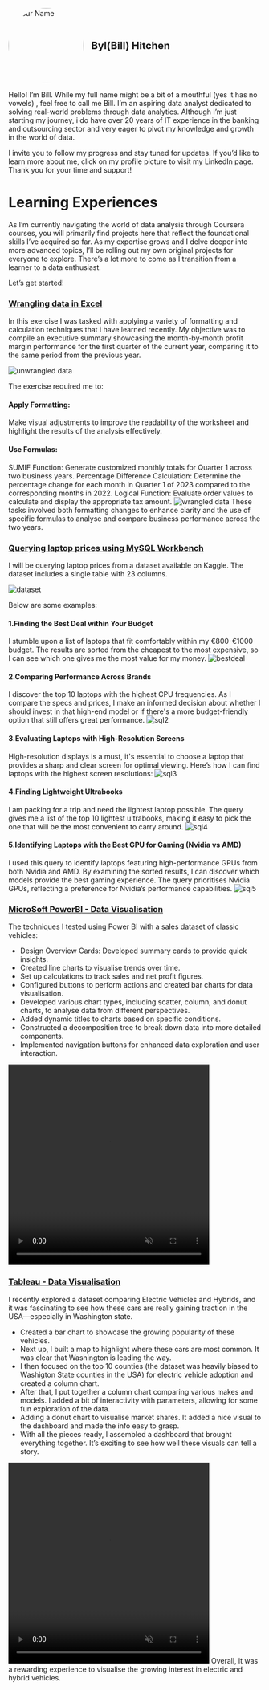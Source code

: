 <p style="display: flex; align-items: center;">
  <a href="https://www.linkedin.com/in/byl-bill-hitchen-029876323/" target="_blank" rel="noopener noreferrer">
    <img src="https://github.com/BylHitchen/Portfolio/blob/main/IMG_5781.jpg?raw=true" alt="Your Name" style="border-radius: 50%; width: 150px; height: 150px; object-fit: cover; margin-right: 15px;">
  </a>
  <span style="font-size: 20px; font-weight: bold;">Byl(Bill) Hitchen</span>
</p>

Hello! I’m Bill. While my full name might be a bit of a mouthful (yes it has no vowels) , feel free to call me Bill. I’m an aspiring data analyst dedicated to solving real-world problems through data analytics. Although I’m just starting my journey, i do have over 20 years of IT experience in the banking and outsourcing sector and very eager to pivot my knowledge and growth in the world of data.

I invite you to follow my progress and stay tuned for updates. If you’d like to learn more about me, click on my profile picture to visit my LinkedIn page. Thank you for your time and support!

# Learning Experiences
As I’m currently navigating the world of data analysis through Coursera courses, you will primarily find projects here that reflect the foundational skills I’ve acquired so far. As my expertise grows and I delve deeper into more advanced topics, I’ll be rolling out my own original projects for everyone to explore. There’s a lot more to come as I transition from a learner to a data enthusiast.

Let’s get started!

### <u>Wrangling data in Excel</u>
In this exercise I was tasked with applying a variety of formatting and calculation techniques that i have learned recently. My objective was to compile an executive summary showcasing the month-by-month profit margin performance for the first quarter of the current year, comparing it to the same period from the previous year.

![unwrangled data](https://github.com/BylHitchen/Portfolio/blob/main/unwrangle.JPG?raw=true)

The exercise required me to:
#### Apply Formatting: 
Make visual adjustments to improve the readability of the worksheet and highlight the results of the analysis effectively.
#### Use Formulas:
SUMIF Function: Generate customized monthly totals for Quarter 1 across two business years.
Percentage Difference Calculation: Determine the percentage change for each month in Quarter 1 of 2023 compared to the corresponding months in 2022.
Logical Function: Evaluate order values to calculate and display the appropriate tax amount.
![wrangled data](https://github.com/BylHitchen/Portfolio/blob/main/wrangle.JPG?raw=true)
These tasks involved both formatting changes to enhance clarity and the use of specific formulas to analyse and compare business performance across the two years.

### <u>Querying laptop prices using MySQL Workbench</u>
I will be querying laptop prices from a dataset available on Kaggle. The dataset includes a single table with 23 columns. 

![dataset](https://github.com/BylHitchen/Portfolio/blob/main/sqlport.JPG?raw=true)

Below are some examples:
#### 1.Finding the Best Deal within Your Budget
I stumble upon a list of laptops that fit comfortably within my €800-€1000 budget. The results are sorted from the cheapest to the most expensive, so I can see which one gives me the most value for my money.
![bestdeal](https://github.com/BylHitchen/Portfolio/blob/main/sql1.JPG?raw=true)

#### 2.Comparing Performance Across Brands
I discover the top 10 laptops with the highest CPU frequencies. As I compare the specs and prices, I make an informed decision about whether I should invest in that high-end model or if there's a more budget-friendly option that still offers great performance.
![sql2](https://github.com/BylHitchen/Portfolio/blob/main/sql2.JPG?raw=true)

#### 3.Evaluating Laptops with High-Resolution Screens
High-resolution displays is a must, it's essential to choose a laptop that provides a sharp and clear screen for optimal viewing. Here’s how I can find laptops with the highest screen resolutions:
![sql3](https://github.com/BylHitchen/Portfolio/blob/main/sql3.JPG?raw=true)

#### 4.Finding Lightweight Ultrabooks
I am packing for a trip and need the lightest laptop possible. The query gives me a list of the top 10 lightest ultrabooks, making it easy to pick the one that will be the most convenient to carry around.
![sql4](https://github.com/BylHitchen/Portfolio/blob/main/sql4.JPG?raw=true)

#### 5.Identifying Laptops with the Best GPU for Gaming (Nvidia vs AMD)
I used this query to identify laptops featuring high-performance GPUs from both Nvidia and AMD. By examining the sorted results, I can discover which models provide the best gaming experience. The query prioritises Nvidia GPUs, reflecting a preference for Nvidia’s performance capabilities.
![sql5](https://github.com/BylHitchen/Portfolio/blob/main/sql5.JPG?raw=true)

### <u>MicroSoft PowerBI - Data Visualisation</u>

The techniques I tested using Power BI with a sales dataset of classic vehicles:
* Design Overview Cards: Developed summary cards to provide quick insights.
* Created line charts to visualise trends over time.
* Set up calculations to track sales and net profit figures.
* Configured buttons to perform actions and created bar charts for data visualisation.
* Developed various chart types, including scatter, column, and donut charts, to analyse data from different perspectives.
* Added dynamic titles to charts based on specific conditions.
* Constructed a decomposition tree to break down data into more detailed components.
* Implemented navigation buttons for enhanced data exploration and user interaction.
<video controls="" width="400" height="400" muted="" loop="" autoplay="">
<source src="https://github.com/BylHitchen/Portfolio/raw/main/pbi.mp4" type="video/mp4">
</video>

### <u>Tableau - Data Visualisation</u>

I recently explored a dataset comparing Electric Vehicles and Hybrids, and it was fascinating to see how these cars are really gaining traction in the USA—especially in Washington state.
* Created a bar chart to showcase the growing popularity of these vehicles.
* Next up, I built a map to highlight where these cars are most common. It was clear that Washington is leading the way.
* I then focused on the top 10 counties (the dataset was heavily biased to Washigton State counties in the USA) for electric vehicle adoption and created a column chart.
* After that, I put together a column chart comparing various makes and models. I added a bit of interactivity with parameters, allowing for some fun exploration of the data.
* Adding a donut chart to visualise market shares. It added a nice visual to the dashboard and made the info easy to grasp.
* With all the pieces ready, I assembled a dashboard that brought everything together. It’s exciting to see how well these visuals can tell a story.
<video controls="" width="400" height="400" muted="" loop="" autoplay="">
<source src="https://github.com/BylHitchen/Portfolio/raw/main/Tableau.mp4" type="video/mp4">
</video>
Overall, it was a rewarding experience to visualise the growing interest in electric and hybrid vehicles. 





